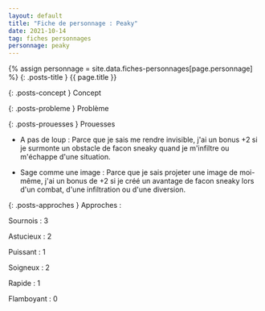 ```yaml
---
layout: default
title: "Fiche de personnage : Peaky"
date: 2021-10-14
tag: fiches personnages
personnage: peaky
---
```


{% assign personnage = site.data.fiches-personnages[page.personnage] %}
{: .posts-title }
{{ page.title }}

{: .posts-concept }
Concept



{: .posts-probleme }
Problème



{: .posts-prouesses }
Prouesses

- A pas de loup : Parce que je sais me rendre invisible, j'ai un bonus +2 si je surmonte un obstacle de facon sneaky quand je m'infiltre ou m'échappe d'une situation.

- Sage comme une image : Parce que je sais projeter une image de moi-même, j'ai un bonus de +2 si je créé un avantage de facon sneaky lors d'un combat, d'une infiltration ou d'une diversion.

{: .posts-approches }
Approches :

Sournois : 3

Astucieux : 2

Puissant : 1

Soigneux : 2

Rapide : 1

Flamboyant : 0